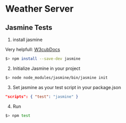 # Weather Server

## Jasmine Tests

1. install jasmine

Very helpfull: [W3cubDocs](https://docs.w3cub.com/javascript/errors/not_a_constructor/)

```bash
$> npm install --save-dev jasmine
```

2. Initialize Jasmine in your project

```bash
$> node node_modules/jasmine/bin/jasmine init
```

3. Set jasmine as your test script in your package.json

```json
"scripts": { "test": "jasmine" }
```

4. Run

```bash
$> npm test
```
